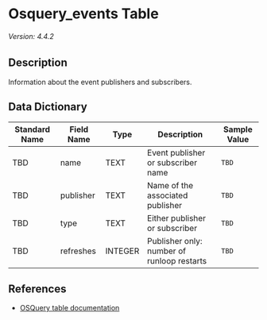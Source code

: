 # Osquery_events Table
###### Version: 4.4.2

## Description
Information about the event publishers and subscribers.

## Data Dictionary
|Standard Name|Field Name|Type|Description|Sample Value|
|---|---|---|---|---|
|TBD|name|TEXT|Event publisher or subscriber name|`TBD`|
|TBD|publisher|TEXT|Name of the associated publisher|`TBD`|
|TBD|type|TEXT|Either publisher or subscriber|`TBD`|
|TBD|refreshes|INTEGER|Publisher only: number of runloop restarts|`TBD`|

## References
* [OSQuery table documentation](https://osquery.io/schema/current#osquery_events)
